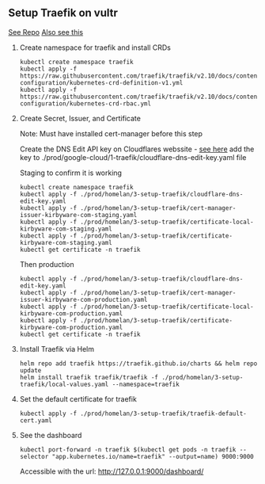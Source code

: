 ## Setup Traefik on vultr

[See Repo](https://github.com/traefik/traefik-helm-chart/tree/master)
[Also see this](https://admintuts.net/server-admin/how-to-deploy-traefik-to-google-kubernetes-engine/)

1. Create namespace for traefik and install CRDs
   ```
   kubectl create namespace traefik
   kubectl apply -f https://raw.githubusercontent.com/traefik/traefik/v2.10/docs/content/reference/dynamic-configuration/kubernetes-crd-definition-v1.yml
   kubectl apply -f https://raw.githubusercontent.com/traefik/traefik/v2.10/docs/content/reference/dynamic-configuration/kubernetes-crd-rbac.yml
   ```

2. Create Secret, Issuer, and Certificate

   Note:  Must have installed cert-manager before this step

   Create the DNS Edit API key on Cloudflares webssite - [see here](https://cert-manager.io/docs/configuration/acme/dns01/cloudflare/)
   add the key to ./prod/google-cloud/1-traefik/cloudflare-dns-edit-key.yaml file

   Staging to confirm it is working
   ```
   kubectl create namespace traefik
   kubectl apply -f ./prod/homelan/3-setup-traefik/cloudflare-dns-edit-key.yaml
   kubectl apply -f ./prod/homelan/3-setup-traefik/cert-manager-issuer-kirbyware-com-staging.yaml
   kubectl apply -f ./prod/homelan/3-setup-traefik/certificate-local-kirbyware-com-staging.yaml
   kubectl apply -f ./prod/homelan/3-setup-traefik/certificate-kirbyware-com-staging.yaml
   kubectl get certificate -n traefik
   ```
   
   Then production
   ```
   kubectl apply -f ./prod/homelan/3-setup-traefik/cloudflare-dns-edit-key.yaml
   kubectl apply -f ./prod/homelan/3-setup-traefik/cert-manager-issuer-kirbyware-com-production.yaml
   kubectl apply -f ./prod/homelan/3-setup-traefik/certificate-local-kirbyware-com-production.yaml
   kubectl apply -f ./prod/homelan/3-setup-traefik/certificate-kirbyware-com-production.yaml
   kubectl get certificate -n traefik
   ```


4. Install Traefik via Helm
   ```
   helm repo add traefik https://traefik.github.io/charts && helm repo update
   helm install traefik traefik/traefik -f ./prod/homelan/3-setup-traefik/local-values.yaml --namespace=traefik
   ```

5. Set the default certificate for traefik
   ```
   kubectl apply -f ./prod/homelan/3-setup-traefik/traefik-default-cert.yaml
   ```

6. See the dashboard
   ```
   kubectl port-forward -n traefik $(kubectl get pods -n traefik --selector "app.kubernetes.io/name=traefik" --output=name) 9000:9000
   ```
   Accessible with the url: http://127.0.0.1:9000/dashboard/